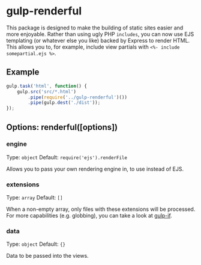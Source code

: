 # gulp-renderful

This package is designed to make the building of static sites easier and more enjoyable. Rather than using ugly PHP `includes`, you can now use EJS templating (or whatever else you like) backed by Express to render HTML. This allows you to, for example, include view partials with `<%- include somepartial.ejs %>`.

## Example

```js
gulp.task('html', function() {
    gulp.src('src/*.html')
        .pipe(require('../gulp-renderful')())
        .pipe(gulp.dest('./dist'));
});
```

## Options: renderful([options])

### engine

Type: `object` Default: `require('ejs').renderFile`

Allows you to pass your own rendering engine in, to use instead of EJS.

### extensions

Type: `array` Default: `[]`

When a non-empty array, only files with these extensions will be processed. For more capabilities (e.g. globbing), you can take a look at [gulp-if](https://github.com/robrich/gulp-if).

### data

Type: `object` Default: `{}`

Data to be passed into the views.




